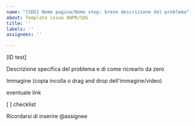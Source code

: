```yaml
---
name: "[SDG] Nome pagina/Nome step: breve descrizione del problema"
about: Template issue ANPR/SDG
title: ''
labels: ''
assignees: ''

---
```


[ID test]

Descrizione specifica del problema e di come ricrearlo da zero

Immagine (copia incolla o drag and drop dell'immagine/video)

eventuale link

[ ] checklist

Ricordarsi di inserire @assignee
